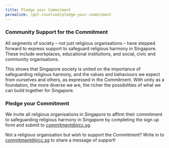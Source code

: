 ```yaml
---
title: Pledge your Commitment
permalink: /get-involved/pledge-your-commitment
---
```

### Community Support for the Commitment

All segments of society – not just religious organisations – have stepped forward to express support to safeguard religious harmony in Singapore. These include workplaces, educational institutions, and social, civic and community organisations. 

This shows that Singapore society is united on the importance of safeguarding religious harmony, and the values and behaviours we expect from ourselves and others, as expressed in the Commitment. With unity as a foundation, the more diverse we are, the richer the possibilities of what we can build together for Singapore.

### Pledge your Commitment

We invite all religious organisations in Singapore to affirm their commitment to safeguarding religious harmony in Singapore by completing the sign up form and submit to  commitment@ircc.sg. 

Not a religious organisation but wish to support the Commitment? Write in to commitment@ircc.sg to share a message of support!